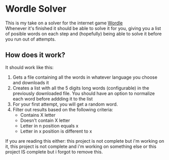# Wordle Solver
This is my take on a solver for the internet game [Wordle](https://en.wikipedia.org/wiki/Wordle)  
Whenever it's finished it should be able to solve it for you, giving you a list of posible words on each step and (hopefully) being able to solve it before you run out of attempts.  

## How does it work?
It should work like this:  
1. Gets a file containing all the words in whatever language you choose and downloads it
2. Creates a list with all the 5 digits long words (configurable) in the previously downloaded file. You should have an option to normalize each word before addding it to the list
3. For your first attempt, you will get a random word.
4. Filter out results based on the following criteria:
    - Contains X letter  
    - Doesn't contain X letter  
    - Letter in n position equals x  
    - Letter in x position is different to x  

If you are reading this either: this project is not complete but i'm working on it, this project is not complete and i'm working on something else or this project IS complete but i forgot to remove this.